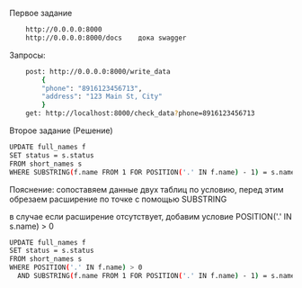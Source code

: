 <p>Первое задание</p>

```bash
    http://0.0.0.0:8000
    http://0.0.0.0:8000/docs    дока swagger
```
<p>Запросы:</p>

```bash
    post: http://0.0.0.0:8000/write_data 
        {
        "phone": "8916123456713",
        "address": "123 Main St, City"
        }
    get: http://localhost:8000/check_data?phone=8916123456713
```
<p>Второе задание (Решение)</p>

```bash
UPDATE full_names f
SET status = s.status
FROM short_names s
WHERE SUBSTRING(f.name FROM 1 FOR POSITION('.' IN f.name) - 1) = s.name;
```
<p> Пояснение: сопоставяем данные двух таблиц по условию, перед этим обрезаем расширение по точке с помощью SUBSTRING</p>
<p> в случае если расширение отсутствует, добавим условие POSITION('.' IN s.name) > 0</p>

```bash
UPDATE full_names f
SET status = s.status
FROM short_names s
WHERE POSITION('.' IN f.name) > 0
  AND SUBSTRING(f.name FROM 1 FOR POSITION('.' IN f.name) - 1) = s.name;
```